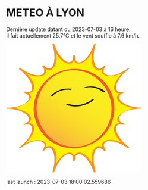 # METEO À LYON

Dernière update datant du 2023-07-03 à 16 heure.  
Il fait actuellement 25.7°C et le vent souffle à 7.6 km/h.      

![](./.github/sun.png)

last launch : 2023-07-03 18:00:02.559686
